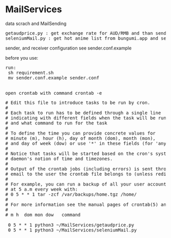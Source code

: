 # MailServices
data scrach and MailSending
<pre>
getaudprice.py : get exchange rate for AUD/RMB and than send it to MailBox
seleniumMail.py : get hot anime list from bungumi.app and send it to MailBox
</pre>

sender, and receiver configuration see sender.conf.example

before you use:
<pre>
run:
 sh requirement.sh
 mv sender.conf.example sender.conf


open crontab with command crontab -e
</pre>
<pre>
# Edit this file to introduce tasks to be run by cron.
# 
# Each task to run has to be defined through a single line
# indicating with different fields when the task will be run
# and what command to run for the task
# 
# To define the time you can provide concrete values for
# minute (m), hour (h), day of month (dom), month (mon),
# and day of week (dow) or use '*' in these fields (for 'any').
# 
# Notice that tasks will be started based on the cron's system
# daemon's notion of time and timezones.
# 
# Output of the crontab jobs (including errors) is sent through
# email to the user the crontab file belongs to (unless redirected).
# 
# For example, you can run a backup of all your user accounts
# at 5 a.m every week with:
# 0 5 * * 1 tar -zcf /var/backups/home.tgz /home/
# 
# For more information see the manual pages of crontab(5) and cron(8)
# 
# m h  dom mon dow   command

 0 5 * * 1 python3 ~/MailServices/getaudprice.py 
 0 5 * * 1 python3 ~/MailServices/seleniumMail.py 
</pre>
